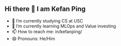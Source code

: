 ## Hi there 👋 I am Kefan Ping


- 🔭 I’m currently studying CS at USC
- 🌱 I’m currently learning MLOps and Value investing
- 📫 How to reach me: in/kefanping/
- 😄 Pronouns: He/Him

